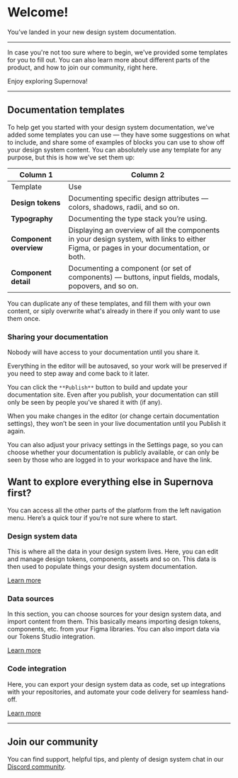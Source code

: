 
# Welcome!

You’ve landed in your new design system documentation.

---

In case you're not too sure where to begin, we've provided some templates for you to fill out. You can also learn more about different parts of the product, and how to join our community, right here.

Enjoy exploring Supernova! 

---

## Documentation templates

To help get you started with your design system documentation, we’ve added some templates you can use — they have some suggestions on what to include, and share some of examples of blocks you can use to show off your design system content. You can absolutely use any template for any purpose, but this is how we’ve set them up:

  
| Column 1 | Column 2 |  
| --- | --- |  
| Template | Use |  
| **Design tokens** | Documenting specific design attributes — colors, shadows, radii, and so on. |  
| **Typography** | Documenting the type stack you’re using. |  
| **Component overview** | Displaying an overview of all the components in your design system, with links to either Figma, or pages in your documentation, or both. |  
| **Component detail** | Documenting a component (or set of components) — buttons, input fields, modals, popovers, and so on. |  


You can duplicate any of these templates, and fill them with your own content, or siply overwrite what's already in there if you only want to use them once. 

### Sharing your documentation

Nobody will have access to your documentation until you share it.

Everything in the editor will be autosaved, so your work will be preserved if you need to step away and come back to it later.

You can click the `**Publish**` button to build and update your documentation site. Even after you publish, your documentation can still only be seen by people you've shared it with (if any).

When you make changes in the editor (or change certain documentation settings), they won’t be seen in your live documentation until you Publish it again.

You can also adjust your privacy settings in the Settings page, so you can choose whether your documentation is publicly available, or can only be seen by those who are logged in to your workspace and have the link.

## Want to explore everything else in Supernova first?

You can access all the other parts of the platform from the left navigation menu. Here’s a quick tour if you’re not sure where to start.

### Design system data

This is where all the data in your design system lives. Here, you can edit and manage design tokens, components, assets and so on. This data is then used to populate things your design system documentation.

[Learn more](https://learn.supernova.io/latest/design-systems/guide-to-design-systems.html)

### Data sources

In this section, you can choose sources for your design system data, and import content from them. This basically means importing design tokens, components, etc. from your Figma libraries. You can also import data via our Tokens Studio integration.

[Learn more](https://learn.supernova.io/latest/design-systems/add-design-system-content/data-sources/overview.html)

### Code integration

Here, you can export your design system data as code, set up integrations with your repositories, and automate your code delivery for seamless hand&hyphen;off.

[Learn more](https://learn.supernova.io/latest/code-integration/guide-to-code-integration.html)

---

## Join our community

You can find support, helpful tips, and plenty of design system chat in our [Discord community](https://discord.com/invite/9Au3xFTG7x/).